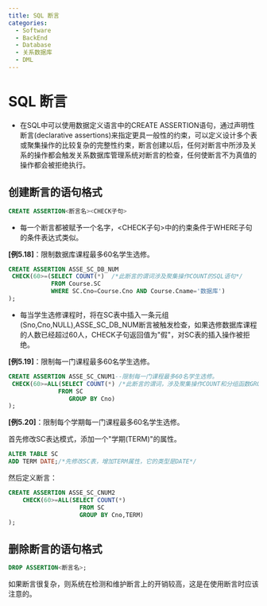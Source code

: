 ```yaml
---
title: SQL 断言
categories:
  - Software
  - BackEnd
  - Database
  - 关系数据库
  - DML
---
```

# SQL 断言

- 在SQL中可以使用数据定义语言中的CREATE ASSERTION语句，通过声明性断言(declarative assertions)来指定更具一般性的约束，可以定义设计多个表或聚集操作的比较复杂的完整性约束，断言创建以后，任何对断言中所涉及关系的操作都会触发关系数据库管理系统对断言的检查，任何使断言不为真值的操作都会被拒绝执行。

## 创建断言的语句格式

```sql
CREATE ASSERTION<断言名><CHECK子句>
```

- 每一个断言都被赋予一个名字，<CHECK子句>中的约束条件于WHERE子句的条件表达式类似。

**[例5.18]**：限制数据库课程最多60名学生选修。

```sql
CREATE ASSERTION ASSE_SC_DB_NUM
 CHECK(60>=(SELECT COUNT(*)  /*此断言的谓词涉及聚集操作COUNT的SQL语句*/
 			FROM Course.SC
 			WHERE SC.Cno=Course.Cno AND Course.Cname='数据库')
);
```

- 每当学生选修课程时，将在SC表中插入一条元组(Sno,Cno,NULL),ASSE_SC_DB_NUM断言被触发检查，如果选修数据库课程的人数已经超过60人，CHECK子句返回值为"假"，对SC表的插入操作被拒绝。

**[例5.19]**：限制每一门课程最多60名学生选修。

```sql
CREATE ASSERTION ASSE_SC_CNUM1--限制每一门课程最多60名学生选修。
 CHECK(60>=ALL(SELECT COUNT(*) /*此断言的谓词，涉及聚集操作COUNT和分组函数GROUP BY的SQL语句*/
 			  FROM SC
                 GROUP BY Cno)
);
```

**[例5.20]**：限制每个学期每一门课程最多60名学生选修。

首先修改SC表达模式，添加一个"学期(TERM)"的属性。

```sql
ALTER TABLE SC
ADD TERM DATE;/*先修改SC表，增加TERM属性，它的类型是DATE*/
```

然后定义断言：

```sql
CREATE ASSERTION ASSE_SC_CNUM2
	CHECK(60>=ALL(SELECT COUNT(*)
					FROM SC
					GROUP BY Cno,TERM)
);
```

## 删除断言的语句格式

```sql
DROP ASSERTION<断言名>;
```

如果断言很复杂，则系统在检测和维护断言上的开销较高，这是在使用断言时应该注意的。
